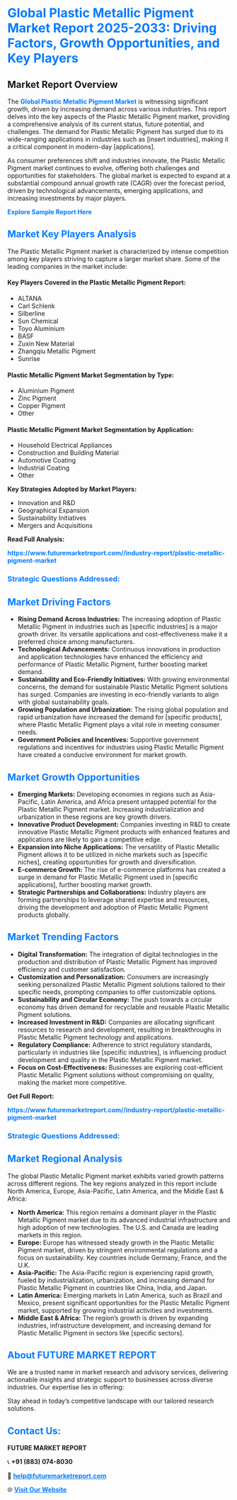 <h1 style="color: #007BFF;">Global Plastic Metallic Pigment Market Report 2025-2033: Driving Factors, Growth Opportunities, and Key Players</h1>

<section id="overview">
<h2>Market Report Overview</h2>
<p>The <a href="https://www.futuremarketreport.com//industry-report/plastic-metallic-pigment-market" style="color: #007BFF; text-decoration: none;"><strong>Global Plastic Metallic Pigment Market</strong></a> is witnessing significant growth, driven by increasing demand across various industries. This report delves into the key aspects of the Plastic Metallic Pigment market, providing a comprehensive analysis of its current status, future potential, and challenges. The demand for Plastic Metallic Pigment has surged due to its wide-ranging applications in industries such as [insert industries], making it a critical component in modern-day [applications].</p>
<p>As consumer preferences shift and industries innovate, the Plastic Metallic Pigment market continues to evolve, offering both challenges and opportunities for stakeholders. The global market is expected to expand at a substantial compound annual growth rate (CAGR) over the forecast period, driven by technological advancements, emerging applications, and increasing investments by major players.</p>
</section>

<section id="overview">
<p><a href="https://www.futuremarketreport.com//request-sample/reportId=49149" style="color: #007BFF; text-decoration: none;"><strong>Explore Sample Report Here</strong></a></p>
</section>

<section id="key-players">
<h2 style="color: #007BFF;">Market Key Players Analysis</h2>
<p>The Plastic Metallic Pigment market is characterized by intense competition among key players striving to capture a larger market share. Some of the leading companies in the market include:</p>
<h4>Key Players Covered in the Plastic Metallic Pigment Report:</h4>
<ul><li>ALTANA</li><li>Carl Schlenk</li><li>Silberline</li><li>Sun Chemical</li><li>Toyo Aluminium</li><li>BASF</li><li>Zuxin New Material</li><li>Zhangqiu Metallic Pigment</li><li>Sunrise</li></ul>
<h4>Plastic Metallic Pigment Market Segmentation by Type:</h4>
<ul><li>Aluminium Pigment</li><li>Zinc Pigment</li><li>Copper Pigment</li><li>Other</li></ul>

<h4>Plastic Metallic Pigment Market Segmentation by Application:</h4>
<ul><li>Household Electrical Appliances</li><li>Construction and Building Material</li><li>Automotive Coating</li><li>Industrial Coating</li><li>Other</li></ul>
<p><strong>Key Strategies Adopted by Market Players:</strong></p>
<ul>
<li>Innovation and R&D</li>
<li>Geographical Expansion</li>
<li>Sustainability Initiatives</li>
<li>Mergers and Acquisitions</li>
</ul>
</section>

<section>
<p><strong>Read Full Analysis: </strong></p><a href="https://www.futuremarketreport.com//industry-report/plastic-metallic-pigment-market" style="color: #007BFF; text-decoration: none;"><strong>https://www.futuremarketreport.com//industry-report/plastic-metallic-pigment-market</strong></a>
<h3 style="color: #007BFF;">Strategic Questions Addressed:</h3>
</section>

<section id="driving-factors">
<h2 style="color: #007BFF;">Market Driving Factors</h2>
<ul>
<li><strong>Rising Demand Across Industries:</strong> The increasing adoption of Plastic Metallic Pigment in industries such as [specific industries] is a major growth driver. Its versatile applications and cost-effectiveness make it a preferred choice among manufacturers.</li>
<li><strong>Technological Advancements:</strong> Continuous innovations in production and application technologies have enhanced the efficiency and performance of Plastic Metallic Pigment, further boosting market demand.</li>
<li><strong>Sustainability and Eco-Friendly Initiatives:</strong> With growing environmental concerns, the demand for sustainable Plastic Metallic Pigment solutions has surged. Companies are investing in eco-friendly variants to align with global sustainability goals.</li>
<li><strong>Growing Population and Urbanization:</strong> The rising global population and rapid urbanization have increased the demand for [specific products], where Plastic Metallic Pigment plays a vital role in meeting consumer needs.</li>
<li><strong>Government Policies and Incentives:</strong> Supportive government regulations and incentives for industries using Plastic Metallic Pigment have created a conducive environment for market growth.</li>
</ul>
</section>

<section id="growth-opportunities">
<h2 style="color: #007BFF;">Market Growth Opportunities</h2>
<ul>
<li><strong>Emerging Markets:</strong> Developing economies in regions such as Asia-Pacific, Latin America, and Africa present untapped potential for the Plastic Metallic Pigment market. Increasing industrialization and urbanization in these regions are key growth drivers.</li>
<li><strong>Innovative Product Development:</strong> Companies investing in R&D to create innovative Plastic Metallic Pigment products with enhanced features and applications are likely to gain a competitive edge.</li>
<li><strong>Expansion into Niche Applications:</strong> The versatility of Plastic Metallic Pigment allows it to be utilized in niche markets such as [specific niches], creating opportunities for growth and diversification.</li>
<li><strong>E-commerce Growth:</strong> The rise of e-commerce platforms has created a surge in demand for Plastic Metallic Pigment used in [specific applications], further boosting market growth.</li>
<li><strong>Strategic Partnerships and Collaborations:</strong> Industry players are forming partnerships to leverage shared expertise and resources, driving the development and adoption of Plastic Metallic Pigment products globally.</li>
</ul>
</section>

<section id="trending-factors">
<h2 style="color: #007BFF;">Market Trending Factors</h2>
<ul>
<li><strong>Digital Transformation:</strong> The integration of digital technologies in the production and distribution of Plastic Metallic Pigment has improved efficiency and customer satisfaction.</li>
<li><strong>Customization and Personalization:</strong> Consumers are increasingly seeking personalized Plastic Metallic Pigment solutions tailored to their specific needs, prompting companies to offer customizable options.</li>
<li><strong>Sustainability and Circular Economy:</strong> The push towards a circular economy has driven demand for recyclable and reusable Plastic Metallic Pigment solutions.</li>
<li><strong>Increased Investment in R&D:</strong> Companies are allocating significant resources to research and development, resulting in breakthroughs in Plastic Metallic Pigment technology and applications.</li>
<li><strong>Regulatory Compliance:</strong> Adherence to strict regulatory standards, particularly in industries like [specific industries], is influencing product development and quality in the Plastic Metallic Pigment market.</li>
<li><strong>Focus on Cost-Effectiveness:</strong> Businesses are exploring cost-efficient Plastic Metallic Pigment solutions without compromising on quality, making the market more competitive.</li>
</ul>
</section>

<section>
<p><strong>Get Full Report: </strong></p><a href="https://www.futuremarketreport.com//industry-report/plastic-metallic-pigment-market" style="color: #007BFF; text-decoration: none;"><strong>https://www.futuremarketreport.com//industry-report/plastic-metallic-pigment-market</strong></a>
<h3 style="color: #007BFF;">Strategic Questions Addressed:</h3>
</section>


<section id="regional-analysis">
<h2 style="color: #007BFF;">Market Regional Analysis</h2>
<p>The global Plastic Metallic Pigment market exhibits varied growth patterns across different regions. The key regions analyzed in this report include North America, Europe, Asia-Pacific, Latin America, and the Middle East & Africa:</p>
<ul>
<li><strong>North America:</strong> This region remains a dominant player in the Plastic Metallic Pigment market due to its advanced industrial infrastructure and high adoption of new technologies. The U.S. and Canada are leading markets in this region.</li>
<li><strong>Europe:</strong> Europe has witnessed steady growth in the Plastic Metallic Pigment market, driven by stringent environmental regulations and a focus on sustainability. Key countries include Germany, France, and the U.K.</li>
<li><strong>Asia-Pacific:</strong> The Asia-Pacific region is experiencing rapid growth, fueled by industrialization, urbanization, and increasing demand for Plastic Metallic Pigment in countries like China, India, and Japan.</li>
<li><strong>Latin America:</strong> Emerging markets in Latin America, such as Brazil and Mexico, present significant opportunities for the Plastic Metallic Pigment market, supported by growing industrial activities and investments.</li>
<li><strong>Middle East & Africa:</strong> The region’s growth is driven by expanding industries, infrastructure development, and increasing demand for Plastic Metallic Pigment in sectors like [specific sectors].</li>
</ul>
</section>

<footer>
<h2 style="color: #007BFF;">About FUTURE MARKET REPORT</h2>
<p>We are a trusted name in market research and advisory services, delivering actionable insights and strategic support to businesses across diverse industries. Our expertise lies in offering:</p>

<p>Stay ahead in today’s competitive landscape with our tailored research solutions.</p>

<h2 style="color: #007BFF;">Contact Us:</h2>
<p><strong>FUTURE MARKET REPORT</strong></p>
<p>📞 <strong>+91 (883) 074-8030</strong></p>
<p>📧 <strong><a href="mailto:help@futuremarketreport.com" style="color: #007BFF;">help@futuremarketreport.com</a></strong></p>
<p>🌐 <strong><a href="https://www.futuremarketreport.com/" style="color: #007BFF;">Visit Our Website</a></strong></p>
</footer>
